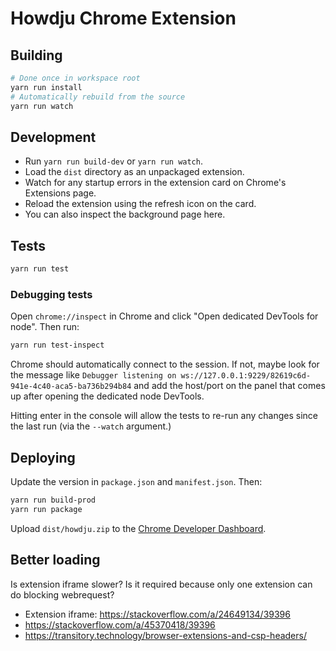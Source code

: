 # Howdju Chrome Extension

## Building

```sh
# Done once in workspace root
yarn run install
# Automatically rebuild from the source
yarn run watch
```

## Development

- Run `yarn run build-dev` or `yarn run watch`.
- Load the `dist` directory as an unpackaged extension.
- Watch for any startup errors in the extension card on Chrome's Extensions page.
- Reload the extension using the refresh icon on the card.
- You can also inspect the background page here.

## Tests

```sh
yarn run test
```

### Debugging tests

Open `chrome://inspect` in Chrome and click "Open dedicated DevTools for node". Then run:

```sh
yarn run test-inspect
```

Chrome should automatically connect to the session. If not, maybe look for the message like
`Debugger listening on ws://127.0.0.1:9229/82619c6d-941e-4c40-aca5-ba736b294b84` and add the host/port on the panel
that comes up after opening the dedicated node DevTools.

Hitting enter in the console will allow the tests to re-run any changes since the last run (via the `--watch` argument.)

## Deploying

Update the version in `package.json` and `manifest.json`. Then:

```sh
yarn run build-prod
yarn run package
```

Upload `dist/howdju.zip` to the [Chrome Developer Dashboard](https://chrome.google.com/webstore/developer/dashboard).

## Better loading

Is extension iframe slower? Is it required because only one
extension can do blocking webrequest?

- Extension iframe: https://stackoverflow.com/a/24649134/39396
- https://stackoverflow.com/a/45370418/39396
- https://transitory.technology/browser-extensions-and-csp-headers/
